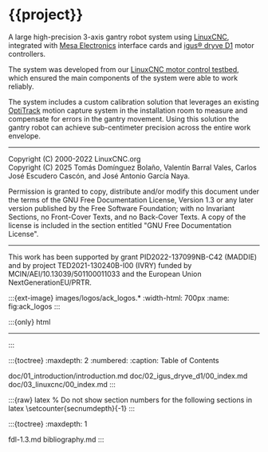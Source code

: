 # {{project}}

A large high-precision 3-axis gantry robot system using [LinuxCNC](https://www.linuxcnc.org), integrated with [Mesa Electronics](https://store.mesanet.com/) interface cards and [igus® dryve D1](https://www.igus.eu/product/D1) motor controllers.

The system was developed from our [LinuxCNC motor control testbed](https://github.com/GTEC-UDC/linuxcnc_testbed), which ensured the main components of the system were able to work reliably.

The system includes a custom calibration solution that leverages an existing [OptiTrack](https://optitrack.com/) motion capture system in the installation room to measure and compensate for errors in the gantry movement. Using this solution the gantry robot can achieve sub-centimeter precision across the entire work envelope.

---

Copyright (C) 2000-2022 LinuxCNC.org\
Copyright (C) 2025 Tomás Domínguez Bolaño, Valentín Barral Vales, Carlos José Escudero Cascón, and José Antonio García Naya.

Permission is granted to copy, distribute and/or modify this document
under the terms of the GNU Free Documentation License, Version 1.3
or any later version published by the Free Software Foundation;
with no Invariant Sections, no Front-Cover Texts, and no Back-Cover Texts.
A copy of the license is included in the section entitled "GNU Free Documentation License".

---

This work has been supported by grant PID2022-137099NB-C42 (MADDIE) and by project TED2021-130240B-I00 (IVRY) funded by MCIN/AEI/10.13039/501100011033 and the European Union NextGenerationEU/PRTR.

:::{ext-image} images/logos/ack_logos.*
:width-html: 700px
:name: fig:ack_logos
:::

:::{only} html
<!-- -->
---
<!-- -->
:::

:::{toctree}
:maxdepth: 2
:numbered:
:caption: Table of Contents

doc/01_introduction/introduction.md
doc/02_igus_dryve_d1/00_index.md
doc/03_linuxcnc/00_index.md
:::

:::{raw} latex
% Do not show section numbers for the following sections in latex
\setcounter{secnumdepth}{-1}
:::

:::{toctree}
:maxdepth: 1

fdl-1.3.md
bibliography.md
:::
